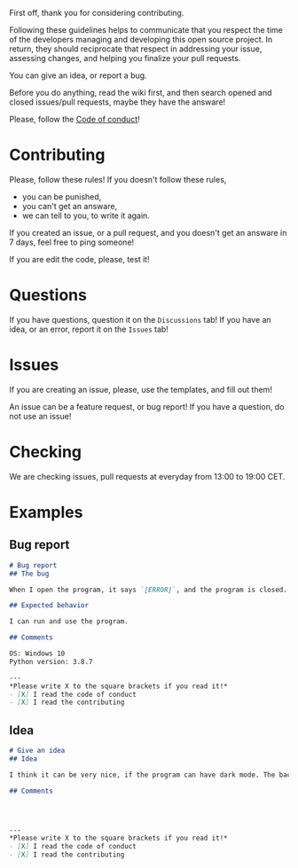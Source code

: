 First off, thank you for considering contributing.

Following these guidelines helps to communicate that you respect the time of the developers managing and developing this open source project. In return, they should reciprocate that respect in addressing your issue, assessing changes, and helping you finalize your pull requests.

You can give an idea, or report a bug.

Before you do anything, read the wiki first, and then search opened and closed issues/pull requests, maybe they have the answare!

Please, follow the [Code of conduct](https://github.com/koviubi56/cardjitsu/blob/main/CODE_OF_CONDUCT.md)!

# Contributing
Please, follow these rules! If you doesn't follow these rules,
  - you can be punished,
  - you can't get an answare,
  - we can tell to you, to write it again.

If you created an issue, or a pull request, and you doesn't get an answare in 7 days, feel free to ping someone!

If you are edit the code, please, test it!

# Questions
If you have questions, question it on the `Discussions` tab! If you have an idea, or an error, report it on the `Issues` tab!

# Issues
If you are creating an issue, please, use the templates, and fill out them!

An issue can be a feature request, or bug report! If you have a question, do not use an issue!

# Checking
We are checking issues, pull requests at everyday from 13:00 to 19:00 CET.

# Examples
## Bug report
```markdown
# Bug report
## The bug

When I open the program, it says `[ERROR]`, and the program is closed.

## Expected behavior

I can run and use the program.

## Comments

OS: Windows 10
Python version: 3.8.7

---
*Please write X to the square brackets if you read it!*
- [X] I read the code of conduct
- [X] I read the contributing

```
## Idea
```markdown
# Give an idea
## Idea

I think it can be very nice, if the program can have dark mode. The background is black (or a dark color), and evrything else is white (or a light color)!

## Comments




---
*Please write X to the square brackets if you read it!*
- [X] I read the code of conduct
- [X] I read the contributing

```
